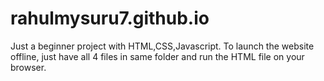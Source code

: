# rahulmysuru7.github.io

Just a beginner project with HTML,CSS,Javascript.
To launch the website offline, just have all 4 files in same folder and run the HTML file on your browser.
